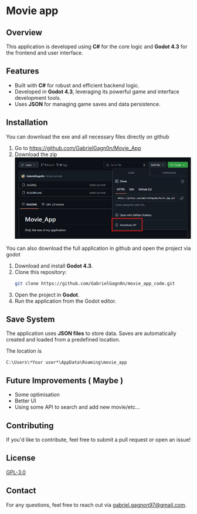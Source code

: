 # Movie app

## Overview

This application is developed using **C#** for the core logic and **Godot 4.3** for the frontend and user interface.&#x20;

## Features

- Built with **C#** for robust and efficient backend logic.
- Developed in **Godot 4.3**, leveraging its powerful game and interface development tools.
- Uses **JSON** for managing game saves and data persistence.



## Installation
You can download the exe and all necessary files directly on github
1. Go to 
   https://github.com/GabrielGagn0n/Movie_App
2. Download the zip
![download instructions](https://github.com/GabrielGagn0n/movie_app_code/blob/6ba57143d3941afa442612f27c7140fa77ce1a87/ressource/instructions.png)

You can also download the full application in github and open the project via godot

1. Download and install **Godot 4.3**.
2. Clone this repository:
   ```sh
   git clone https://github.com/GabrielGagn0n/movie_app_code.git
   ```
3. Open the project in **Godot**.
4. Run the application from the Godot editor.


## Save System

The application uses **JSON files** to store data. Saves are automatically created and loaded from a predefined location.

The location is&#x20;

```
C:\Users\*Your user*\AppData\Roaming\movie_app
```

## Future Improvements ( Maybe )

- Some optimisation
- Better UI
- Using some API to search and add new movie/etc...

## Contributing

If you'd like to contribute, feel free to submit a pull request or open an issue!

## License

[GPL-3.0](LICENSE)

## Contact

For any questions, feel free to reach out via gabriel.gagnon97@gmail.com.

